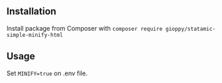 ## Installation

Install package from Composer with `composer require gioppy/statamic-simple-minify-html`

## Usage

Set `MINIFY=true` on .env file.
